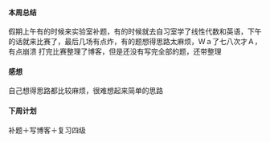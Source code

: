 #### 本周总结
假期上午有的时候来实验室补题，有的时候就去自习室学了线性代数和英语，下午的话就来比赛了，最后几场有点炸，有的题想得思路太麻烦，Ｗａ了七八次才Ａ，有点崩溃
打完比赛整理了博客，但是还没有写完全部的题，还带整理
#### 感想
自己想得思路都比较麻烦，很难想起来简单的思路

#### 下周计划
补题＋写博客＋复习四级
